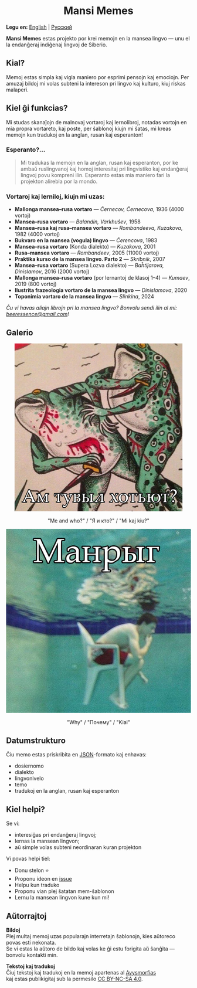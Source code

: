 
<h1 align="center">Mansi Memes</h1>

**Legu en:** [English](https://github.com/avysmorfias/mansi-memes/blob/main/README.ru.md) | [Русский](https://github.com/avysmorfias/mansi-memes/blob/main/README.md) 
 
**Mansi Memes** estas projekto por krei memojn en la mansea lingvo — unu el la endanĝeraj indiĝenaj lingvoj de Siberio.

## Kial?

Memoj estas simpla kaj vigla maniero por esprimi pensojn kaj emociojn. Per amuzaj bildoj mi volas subteni la intereson pri lingvo kaj kulturo, kiuj riskas malaperi.

## Kiel ĝi funkcias?

Mi studas skanaĵojn de malnovaj vortaroj kaj lernolibroj, notadas vortojn en mia propra vortareto, kaj poste, per ŝablonoj kiujn mi ŝatas, mi kreas memojn kun tradukoj en la anglan, rusan kaj esperanton!

### Esperanto?...

> Mi tradukas la memojn en la anglan, rusan kaj esperanton, por ke ambaŭ ruslingvanoj kaj homoj interesitaj pri lingvistiko kaj endanĝeraj lingvoj povu kompreni ilin. Esperanto estas mia maniero fari la projekton alirebla por la mondo.

### Vortaroj kaj lerniloj, kiujn mi uzas:

- **Mallonga mansea–rusa vortaro** — *Ĉernecov, Ĉernecova*, 1936 (4000 vortoj)
- **Mansea–rusa vortaro** — *Balandin, Varkhuŝev*, 1958
- **Mansea–rusa kaj rusa–mansea vortaro** — *Rombandeeva, Kuzakova*, 1982 (4000 vortoj)
- **Bukvaro en la mansea (vogula) lingvo** — *Ĉerencova*, 1983
- **Mansea–rusa vortaro** (Konda dialekto) — *Kuzakova*, 2001
- **Rusa–mansea vortaro** — *Rombandeev*, 2005 (11000 vortoj)
- **Praktika kurso de la mansea lingvo. Parto 2** — *Skribnik*, 2007
- **Mansea–rusa vortaro** (Supera Lozva dialekto) — *Baĥtijarova, Dinislamov*, 2016 (2000 vortoj)
- **Mallonga mansea–rusa vortaro** (por lernantoj de klasoj 1–4) — *Kumaev*, 2019 (800 vortoj)
- **Ilustrita frazeologia vortaro de la mansea lingvo** — *Dinislamova*, 2020
- **Toponimia vortaro de la mansea lingvo** — *Slinkina*, 2024

*Ĉu vi havas aliajn librojn pri la mansea lingvo? Bonvolu sendi ilin al mi: beeressence@gmail.com!*

## Galerio

<div align="center">

![meme1](./memes/sosva/me-and-who.png)  
<p align="center">"Me and who?" / "Я и кто?" / "Mi kaj kiu?"</p>

![meme2](./memes/sosva/why.png)  
<p>"Why" / "Почему" / "Kial"</p>

</div>

## Datumstrukturo

Ĉiu memo estas priskribita en [JSON](https://github.com/avysmorfias/mansi-memes/memes.json)-formato kaj enhavas:
- dosiernomo
- dialekto
- lingvonivelo
- temo
- tradukoj en la anglan, rusan kaj esperanton

## Kiel helpi?

Se vi:
- interesiĝas pri endanĝeraj lingvoj;
- lernas la mansean lingvon;
- aŭ simple volas subteni neordinaran kuran projekton

Vi povas helpi tiel:
- Donu stelon ⭐
- Proponu ideon en [issue](https://github.com/avysmorfias/mansi-memes/issues)
- Helpu kun traduko
- Proponu vian plej ŝatatan mem-ŝablonon
- Lernu la mansean lingvon kune kun mi!

## Aŭtorrajtoj

**Bildoj**  
Plej multaj memoj uzas popularajn interretajn ŝablonojn, kies aŭtoreco povas esti nekonata.  
Se vi estas la aŭtoro de bildo kaj volas ke ĝi estu forigita aŭ ŝanĝita — bonvolu kontakti min.

**Tekstoj kaj tradukoj**  
Ĉiuj tekstoj kaj tradukoj en la memoj apartenas al [Avysmorfias](https://github.com/avysmorfias)  
kaj estas publikigitaj sub la permesilo [CC BY-NC-SA 4.0](https://creativecommons.org/licenses/by-nc-sa/4.0/).
